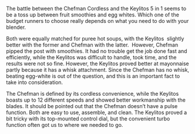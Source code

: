 The battle between the Chefman Cordless and the Keylitos 5 in 1 seems to be a toss up between fruit smoothies and egg whites. Which one of the budget runners to choose really depends on what you need to do with your blender. 

Both were equally matched for puree hot soups, with the Keylitos  slightly better with the former and Chefman with the latter.  However, Chefman pipped the post with smoothies. It had no trouble get the job done fast and efficiently, while the Keylitos was difficult to handle, took time, and the results were not so fine. However, the Keylitos proved better at mayonnaise partly because it has a whisk attachment. Since the Chefman has no whisk, beating egg-white is out of the question, and this is an important fact to take into consideration. 

The Chefman is defined by its cordless convenience, while the Keylitos boasts up to 12 different speeds and showed better workmanship with the blades. It should be pointed out that the Chefman doesn’t have a pulse function. Both are easy to use, assemble, and clean. The Keylitos proved a bit tricky with its top-mounted control dial, but the convenient turbo function often got us to where we needed to go.
